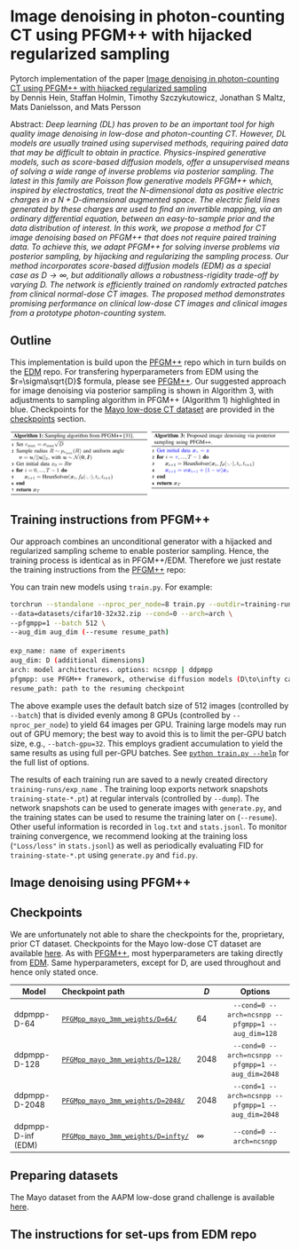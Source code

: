 # Image denoising in photon-counting CT using PFGM++ with hijacked regularized sampling<br>

Pytorch implementation of the paper [Image denoising in photon-counting CT using PFGM++ with hijacked regularized sampling](https://arxiv.org/abs/)<br>
by Dennis Hein, Staffan Holmin, Timothy Szczykutowicz, Jonathan S Maltz, Mats Danielsson, and Mats Persson

Abstract: *Deep learning (DL) has proven to be an important tool for high quality image denoising in low-dose and photon-counting CT. However, DL models are usually trained using supervised methods, requiring paired data that may be difficult to obtain in practice. Physics-inspired generative models, such as score-based diffusion models, offer a unsupervised means of solving a wide range of inverse problems via posterior sampling. The latest in this family are Poisson flow generative models PFGM++ which, inspired by electrostatics, treat the $N$-dimensional data as positive electric charges in a $N+D$-dimensional augmented space. The electric field lines generated by these charges are used to find an 
invertible mapping, via an ordinary differential equation, between an easy-to-sample prior and the data distribution of interest. In this work, we propose a method for CT image denoising based on PFGM++ that does not require paired training data. To achieve this, we adapt PFGM++ for solving inverse problems via posterior sampling, by hijacking and regularizing the sampling process. Our method incorporates score-based diffusion models (EDM) as a special case as $D\rightarrow \infty$, but additionally allows a robustness-rigidity trade-off by varying $D$. The network is efficiently trained on randomly extracted patches from clinical normal-dose CT images. The proposed method demonstrates promising performance on clinical low-dose CT images and clinical images from a prototype photon-counting system.*

## Outline
This implementation is build upon the [PFGM++](https://github.com/Newbeeer/pfgmpp) repo which in turn builds on the [EDM](https://github.com/NVlabs/edm) repo. For transfering hyperparameters from EDM using the $r=\sigma\sqrt{D}$ formula, please see [PFGM++](https://github.com/Newbeeer/pfgmpp). Our suggested approach for image denoising via posterior sampling is shown in Algorithm 3, with adjustments to sampling algorithm in PFGM++ (Algorithm 1) highlighted in blue. Checkpoints for the [Mayo low-dose CT dataset](https://www.aapm.org/grandchallenge/lowdosect/) are provided in the [checkpoints](#checkpoints) section. 

![schematic](assets/algos.png)

## Training instructions from PFGM++
Our approach combines an unconditional generator with a hijacked and regularized sampling scheme to enable posterior sampling. Hence, the training process is identical as in PFGM++/EDM. Therefore we just restate the training instructions from the [PFGM++](https://github.com/Newbeeer/pfgmpp) repo:

You can train new models using `train.py`. For example:

```sh
torchrun --standalone --nproc_per_node=8 train.py --outdir=training-runs --name exp_name \
--data=datasets/cifar10-32x32.zip --cond=0 --arch=arch \
--pfgmpp=1 --batch 512 \
--aug_dim aug_dim (--resume resume_path)

exp_name: name of experiments
aug_dim: D (additional dimensions)  
arch: model architectures. options: ncsnpp | ddpmpp
pfgmpp: use PFGM++ framework, otherwise diffusion models (D\to\infty case). options: 0 | 1
resume_path: path to the resuming checkpoint
```

The above example uses the default batch size of 512 images (controlled by `--batch`) that is divided evenly among 8 GPUs (controlled by `--nproc_per_node`) to yield 64 images per GPU. Training large models may run out of GPU memory; the best way to avoid this is to limit the per-GPU batch size, e.g., `--batch-gpu=32`. This employs gradient accumulation to yield the same results as using full per-GPU batches. See [`python train.py --help`](./docs/train-help.txt) for the full list of options.

The results of each training run are saved to a newly created directory  `training-runs/exp_name` . The training loop exports network snapshots `training-state-*.pt`) at regular intervals (controlled by  `--dump`). The network snapshots can be used to generate images with `generate.py`, and the training states can be used to resume the training later on (`--resume`). Other useful information is recorded in `log.txt` and `stats.jsonl`. To monitor training convergence, we recommend looking at the training loss (`"Loss/loss"` in `stats.jsonl`) as well as periodically evaluating FID for `training-state-*.pt` using `generate.py` and `fid.py`.

## Image denoising using PFGM++

## Checkpoints
We are unfortunately not able to share the checkpoints for the, proprietary, prior CT dataset. Checkpoints for the Mayo low-dose CT dataset are available [here](https://drive.google.com/drive/folders/1mxRpIQgyuI2iDrMGgYJX-wuxzoX3NM6j?usp=drive_link). As with [PFGM++](https://github.com/Newbeeer/pfgmpp), most hyperparameters are taking directly from [EDM](https://github.com/NVlabs/edm). Same hyperparameters, except for D, are used throughout and hence only stated once. 

| Model                             | Checkpoint path                                              | $D$      |                           Options                            |
| --------------------------------- | :----------------------------------------------------------- | -------- | :----------------------------------------------------------: |
| ddpmpp-D-64              | [`PFGMpp_mayo_3mm_weights/D=64/`](https://drive.google.com/drive/folders/1CFNG_9Z3Aag7_C5OUEA5J2aDiighDyV3?usp=drive_link) | 64  |      `--cond=0 --arch=ncsnpp --pfgmpp=1 --aug_dim=128`       |
| ddpmpp-D-128             | [`PFGMpp_mayo_3mm_weights/D=128/`](https://drive.google.com/drive/folders/1J37uKHXim7f0iWzntie1AFlJHOamHNsZ?usp=drive_link) | 2048  |      `--cond=0 --arch=ncsnpp --pfgmpp=1 --aug_dim=2048`      |
| ddpmpp-D-2048 | [`PFGMpp_mayo_3mm_weights/D=2048/`](https://drive.google.com/drive/folders/1So7V-EKDIWVfD1xVgxzkJ58mIdJVm5SK?usp=drive_link) | 2048  |      `--cond=1 --arch=ncsnpp --pfgmpp=1 --aug_dim=2048`      |
| ddpmpp-D-inf (EDM)        | [`PFGMpp_mayo_3mm_weights/D=infty/`](https://drive.google.com/drive/folders/1-1eeJitL3Cg_cYUUoYC81JtT-7UF6sxz?usp=drive_link) | $\infty$ |                   `--cond=0 --arch=ncsnpp`                   |

## Preparing datasets 
The Mayo dataset from the AAPM low-dose grand challenge is available [here](https://www.aapm.org/grandchallenge/lowdosect/). 

## The instructions for set-ups from EDM repo
